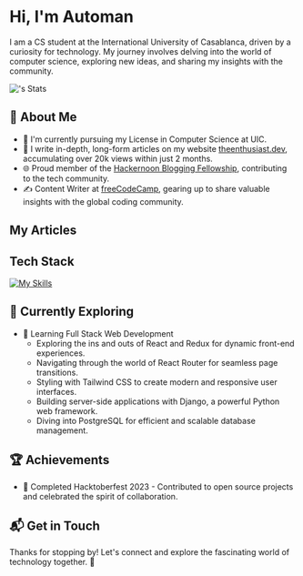 # Hi, I'm Automan

I am a CS student at the International University of Casablanca, driven by a curiosity for technology. My journey involves delving into the world of computer science, exploring new ideas, and sharing my insights with the community.

![<Automan>'s Stats](https://github-readme-stats.vercel.app/api?username=automan-n&theme=vue-dark&show_icons=true&hide_border=true&count_private=true)

## 🚀 About Me

- 🔭 I'm currently pursuing my License in Computer Science at UIC.
- 📝 I write in-depth, long-form articles on my website [theenthusiast.dev](https://theenthusiast.dev), accumulating over 20k views within just 2 months.
- 🌐 Proud member of the [Hackernoon Blogging Fellowship](https://hackernoon.com/), contributing to the tech community.
- ✍️ Content Writer at [freeCodeCamp](https://www.freecodecamp.org/), gearing up to share valuable insights with the global coding community.

## My Articles



## Tech Stack
[![My Skills](https://skillicons.dev/icons?i=bash,js,html,kali,docker,vscode,css,au,ps,atom,,c,cs,cpp,py)](https://skillicons.dev)

## 🌱 Currently Exploring

- 🚀 Learning Full Stack Web Development
  - Exploring the ins and outs of React and Redux for dynamic front-end experiences.
  - Navigating through the world of React Router for seamless page transitions.
  - Styling with Tailwind CSS to create modern and responsive user interfaces.
  - Building server-side applications with Django, a powerful Python web framework.
  - Diving into PostgreSQL for efficient and scalable database management.

 ## 🏆 Achievements

- 🌟 Completed Hacktoberfest 2023 - Contributed to open source projects and celebrated the spirit of collaboration.


## 📬 Get in Touch



Thanks for stopping by! Let's connect and explore the fascinating world of technology together. 🚀



<!--

Here are some ideas to get you started:

- 🔭 I’m currently working on ...
- 🌱 I’m currently learning ...
- 👯 I’m looking to collaborate on ...
- 🤔 I’m looking for help with ...
- 💬 Ask me about ...
- 📫 How to reach me: ...
- 😄 Pronouns: ...
- ⚡ Fun fact: ...
-->
